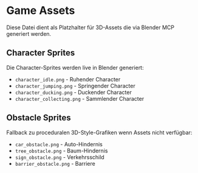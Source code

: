 # Game Assets

Diese Datei dient als Platzhalter für 3D-Assets die via Blender MCP generiert werden.

## Character Sprites

Die Character-Sprites werden live in Blender generiert:
- `character_idle.png` - Ruhender Character
- `character_jumping.png` - Springender Character  
- `character_ducking.png` - Duckender Character
- `character_collecting.png` - Sammlender Character

## Obstacle Sprites

Fallback zu proceduralen 3D-Style-Grafiken wenn Assets nicht verfügbar:
- `car_obstacle.png` - Auto-Hindernis
- `tree_obstacle.png` - Baum-Hindernis
- `sign_obstacle.png` - Verkehrsschild
- `barrier_obstacle.png` - Barriere